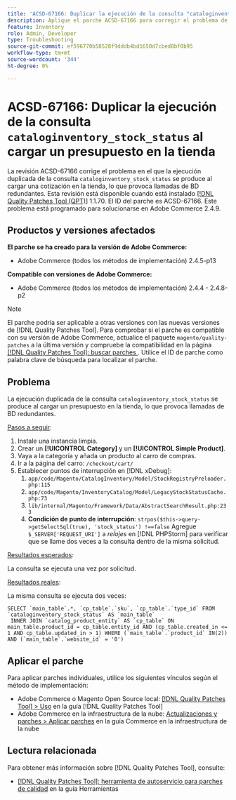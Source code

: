 ```yaml
---
title: 'ACSD-67166: Duplicar la ejecución de la consulta "cataloginventory_stock_status" al cargar una cotización en la tienda'
description: Aplique el parche ACSD-67166 para corregir el problema de Adobe Commerce en el que la ejecución duplicada de la consulta cataloginventory_stock_status se produce al cargar una oferta en la tienda, lo que provoca llamadas de BD redundantes.
feature: Inventory
role: Admin, Developer
type: Troubleshooting
source-git-commit: ef596770b58528f9dddb4bd1650d7cbed0bf0b95
workflow-type: tm+mt
source-wordcount: '344'
ht-degree: 0%

---
```



# ACSD-67166: Duplicar la ejecución de la consulta `cataloginventory_stock_status` al cargar un presupuesto en la tienda

La revisión ACSD-67166 corrige el problema en el que la ejecución duplicada de la consulta `cataloginventory_stock_status` se produce al cargar una cotización en la tienda, lo que provoca llamadas de BD redundantes. Esta revisión está disponible cuando está instalado [[!DNL Quality Patches Tool (QPT)]](/help/tools/quality-patches-tool/quality-patches-tool-to-self-serve-quality-patches.md) 1.1.70. El ID del parche es ACSD-67166. Este problema está programado para solucionarse en Adobe Commerce 2.4.9.

## Productos y versiones afectados

**El parche se ha creado para la versión de Adobe Commerce:**

* Adobe Commerce (todos los métodos de implementación) 2.4.5-p13

**Compatible con versiones de Adobe Commerce:**

* Adobe Commerce (todos los métodos de implementación) 2.4.4 - 2.4.8-p2

>[!NOTE]
>
>El parche podría ser aplicable a otras versiones con las nuevas versiones de [!DNL Quality Patches Tool]. Para comprobar si el parche es compatible con su versión de Adobe Commerce, actualice el paquete `magento/quality-patches` a la última versión y compruebe la compatibilidad en la página [[!DNL Quality Patches Tool]: buscar parches &#x200B;](https://experienceleague.adobe.com/tools/commerce-quality-patches/index.html?lang=es). Utilice el ID de parche como palabra clave de búsqueda para localizar el parche.

## Problema

La ejecución duplicada de la consulta `cataloginventory_stock_status` se produce al cargar un presupuesto en la tienda, lo que provoca llamadas de BD redundantes.

<u>Pasos a seguir</u>:

1. Instale una instancia limpia.
1. Crear un **[!UICONTROL Category]** y un **[!UICONTROL Simple Product]**.
1. Vaya a la categoría y añada un producto al carro de compras.
1. Ir a la página del carro: `/checkout/cart/`
1. Establecer puntos de interrupción en [!DNL xDebug]:
   1. `app/code/Magento/CatalogInventory/Model/StockRegistryPreloader.php:115`
   1. `app/code/Magento/InventoryCatalog/Model/LegacyStockStatusCache.php:73`
   1. `lib/internal/Magento/Framework/Data/AbstractSearchResult.php:233`
   1. **Condición de punto de interrupción**: `strpos($this->query->getSelectSql(true), 'stock_status') !==false`
Agregue `$_SERVER['REQUEST_URI']` a *relojes* en [!DNL PHPStorm] para verificar que se llame dos veces a la consulta dentro de la misma solicitud.

<u>Resultados esperados</u>:

La consulta se ejecuta una vez por solicitud.

<u>Resultados reales</u>:

La misma consulta se ejecuta dos veces:

```
SELECT `main_table`.*, `cp_table`.`sku`, `cp_table`.`type_id` FROM `cataloginventory_stock_status` AS `main_table`
 INNER JOIN `catalog_product_entity` AS `cp_table` ON main_table.product_id = cp_table.entity_id AND (cp_table.created_in <= 1 AND cp_table.updated_in > 1) WHERE (`main_table`.`product_id` IN(2)) AND (`main_table`.`website_id` = '0') 
```

## Aplicar el parche

Para aplicar parches individuales, utilice los siguientes vínculos según el método de implementación:

* Adobe Commerce o Magento Open Source local: [[!DNL Quality Patches Tool] > Uso](/help/tools/quality-patches-tool/usage.md) en la guía [!DNL Quality Patches Tool]
* Adobe Commerce en la infraestructura de la nube: [Actualizaciones y parches > Aplicar parches](https://experienceleague.adobe.com/docs/commerce-cloud-service/user-guide/develop/upgrade/apply-patches.html?lang=es) en la guía Commerce en la infraestructura de la nube

## Lectura relacionada

Para obtener más información sobre [!DNL Quality Patches Tool], consulte:

* [[!DNL Quality Patches Tool]: herramienta de autoservicio para parches de calidad](/help/tools/quality-patches-tool/quality-patches-tool-to-self-serve-quality-patches.md) en la guía Herramientas
